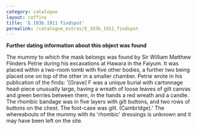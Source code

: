 ```yaml
---
category: catalogue
layout: coffins
title: 'E.103b.1911 findspot'
permalink: /catalogue_extras/E_103b_1911_findspot
---
```


**Further dating information about this object was found**

The mummy to which the mask belongs was found by Sir William
Matthew Flinders Petrie during his excavations at Hawara in the Faiyum.
It was placed within a two-room tomb with five other bodies, a further
two being placed one on top of the other in a smaller chamber. Petrie
wrote in his publication of the finds: '[Grave] F was a unique burial
with cartonnage head-piece unusually large, having a wreath of loose
leaves of gilt canvas and green berries between them, in the hands a red
wreath and a candle. The rhombic bandage was in five layers with gilt
buttons, and two rows of buttons on the chest. The foot-case was gilt.
(Cambridge).' The whereabouts of the mummy with its
'rhombic' dressings is unknown and it may have been left on the site.